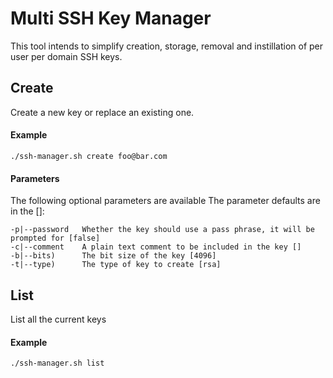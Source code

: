 # Multi SSH Key Manager

This tool intends to simplify creation, storage, removal and instillation of per user per domain SSH keys.

## Create

Create a new key or replace an existing one.

#### Example

    ./ssh-manager.sh create foo@bar.com

#### Parameters

The following optional parameters are available
The parameter defaults are in the []:

    -p|--password	Whether the key should use a pass phrase, it will be prompted for [false]
    -c|--comment	A plain text comment to be included in the key []
    -b|--bits)		The bit size of the key [4096]
    -t|--type)		The type of key to create [rsa]

## List

List all the current keys

#### Example

    ./ssh-manager.sh list